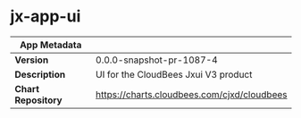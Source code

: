# jx-app-ui

|App Metadata||
|---|---|
| **Version** | 0.0.0-snapshot-pr-1087-4 |
| **Description** | UI for the CloudBees Jxui V3 product |
| **Chart Repository** | https://charts.cloudbees.com/cjxd/cloudbees |

